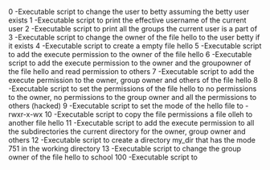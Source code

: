 0 -Executable script to change the user to betty assuming the betty user exists
1 -Executable script to print the effective username of the current user
2 -Executable script to print all the groups the current user is a part of 
3 -Executable script to change the owner of the file hello to the user betty if it exists
4 -Executable script to create a empty file hello
5 -Executable script to add the execute permission to the owner of the file hello
6 -Executable script to add the execute permission to the owner and the groupowner of the file hello and read permission to others 
7 -Executable script to add the execute permission to the owner, group owner and others of the file hello
8 -Executable script to set the permissions of the file hello to no permissions to the owner, no permissions to the group owner and all the permissions to others (hacked)
9 -Executable script to set the mode of the hello file to -rwxr-x-wx
10 -Executable script to copy the file permissions a file olleh to another file hello
11 -Executable script to add the execute permission to all the subdirectories the current directory for the owner, group owner and others
12 -Executable script to create a directory my_dir that has the mode 751 in the working directory
13 -Executable script to change the group owner of the file hello to school
100 -Executable script to 
